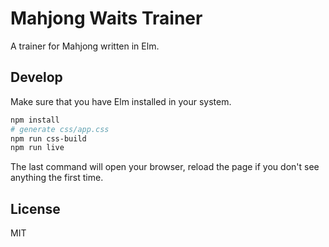 # Mahjong Waits Trainer

A trainer for Mahjong written in Elm.

## Develop

Make sure that you have Elm installed in your system.

```bash
npm install
# generate css/app.css
npm run css-build
npm run live
```
The last command will open your browser, reload the page if you don't see anything the first time. 

## License

MIT

